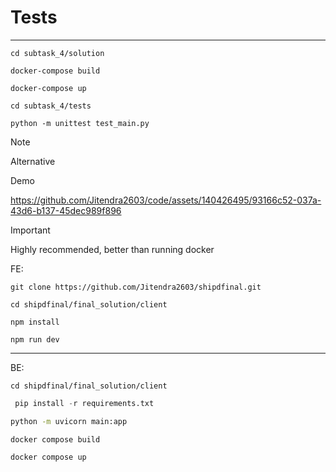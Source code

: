 # Tests
---
```
cd subtask_4/solution
```
```
docker-compose build
```
```
docker-compose up
```
```
cd subtask_4/tests
```
```
python -m unittest test_main.py
```

> [!Note]
> Alternative

Demo

https://github.com/Jitendra2603/code/assets/140426495/93166c52-037a-43d6-b137-45dec989f896

> [!Important]
> Highly recommended, better than running docker

FE:
```
git clone https://github.com/Jitendra2603/shipdfinal.git
```
```
cd shipdfinal/final_solution/client
```
```
npm install
```
```
npm run dev
```
---

BE: 
```
cd shipdfinal/final_solution/client
```
```py
 pip install -r requirements.txt
```
```bash
python -m uvicorn main:app
```
```
docker compose build
```
```
docker compose up
```

